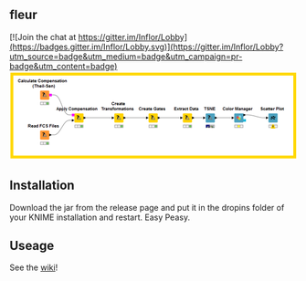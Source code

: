 fleur
--------------------------------------------

[![Join the chat at https://gitter.im/Inflor/Lobby](https://badges.gitter.im/Inflor/Lobby.svg)](https://gitter.im/Inflor/Lobby?utm_source=badge&utm_medium=badge&utm_campaign=pr-badge&utm_content=badge)
![A typical Inflor workflow](https://github.com/AaronNHart/Inflor/blob/master/wiki/demo-workflow.png)


## Installation
Download the jar from the release page and put it in the dropins folder of your KNIME installation and restart.  Easy Peasy.  

## Useage 
See the [wiki](https://github.com/AaronNHart/Inflor/wiki)!  
